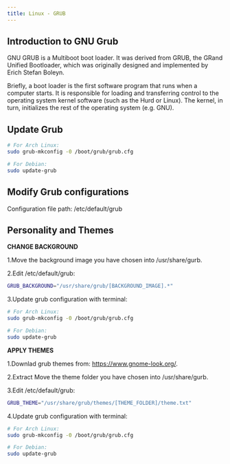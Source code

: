 ```yaml
---
title: Linux - GRUB
---
```


## Introduction to GNU Grub

GNU GRUB is a Multiboot boot loader. It was derived from GRUB, the GRand Unified Bootloader, which was originally designed and implemented by Erich Stefan Boleyn.

Briefly, a boot loader is the first software program that runs when a computer starts. It is responsible for loading and transferring control to the operating system kernel software (such as the Hurd or Linux). The kernel, in turn, initializes the rest of the operating system (e.g. GNU).

## Update Grub

```bash
# For Arch Linux:
sudo grub-mkconfig -0 /boot/grub/grub.cfg

# For Debian:
sudo update-grub
```

## Modify Grub configurations

Configuration file path: /etc/default/grub

## Personality and Themes

**CHANGE BACKGROUND**

1.Move the background image you have chosen into /usr/share/gurb.

2.Edit /etc/default/grub:

```bash
GRUB_BACKGROUND="/usr/share/grub/[BACKGROUND_IMAGE].*"
```

3.Update grub configuration with terminal:

```bash
# For Arch Linux:
sudo grub-mkconfig -0 /boot/grub/grub.cfg

# For Debian:
sudo update-grub
```

**APPLY THEMES**

1.Downlad grub themes from: https://www.gnome-look.org/.

2.Extract Move the theme folder you have chosen into /usr/share/gurb.


3.Edit /etc/default/grub:

```bash
GRUB_THEME="/usr/share/grub/themes/[THEME_FOLDER]/theme.txt"
```

4.Update grub configuration with terminal:

```bash
# For Arch Linux:
sudo grub-mkconfig -0 /boot/grub/grub.cfg

# For Debian:
sudo update-grub
```